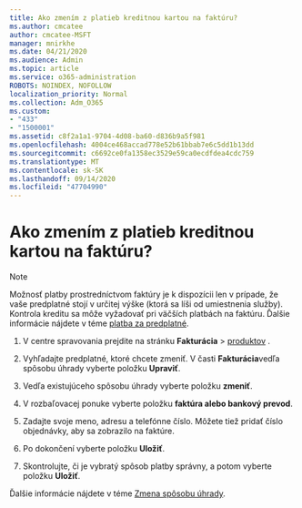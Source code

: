 ```yaml
---
title: Ako zmením z platieb kreditnou kartou na faktúru?
ms.author: cmcatee
author: cmcatee-MSFT
manager: mnirkhe
ms.date: 04/21/2020
ms.audience: Admin
ms.topic: article
ms.service: o365-administration
ROBOTS: NOINDEX, NOFOLLOW
localization_priority: Normal
ms.collection: Adm_O365
ms.custom:
- "433"
- "1500001"
ms.assetid: c8f2a1a1-9704-4d08-ba60-d836b9a5f981
ms.openlocfilehash: 4004ce468accad778e52b61bbab7e6c5dd1b13dd
ms.sourcegitcommit: c6692ce0fa1358ec3529e59ca0ecdfdea4cdc759
ms.translationtype: MT
ms.contentlocale: sk-SK
ms.lasthandoff: 09/14/2020
ms.locfileid: "47704990"
---
```

# <a name="how-do-i-change-from-credit-card-payments-to-invoice"></a>Ako zmením z platieb kreditnou kartou na faktúru?

> [!NOTE]
> Možnosť platby prostredníctvom faktúry je k dispozícii len v prípade, že vaše predplatné stojí v určitej výške (ktorá sa líši od umiestnenia služby). Kontrola kreditu sa môže vyžadovať pri väčších platbách na faktúru. Ďalšie informácie nájdete v téme [platba za predplatné](https://docs.microsoft.com/microsoft-365/commerce/billing-and-payments/pay-for-your-subscription).

1. V centre spravovania prejdite na stránku **Fakturácia**  >  [produktov](https://go.microsoft.com/fwlink/p/?linkid=842054) .

2. Vyhľadajte predplatné, ktoré chcete zmeniť. V časti **Fakturácia**vedľa spôsobu úhrady vyberte položku **Upraviť**.

3. Vedľa existujúceho spôsobu úhrady vyberte položku **zmeniť**.

4. V rozbaľovacej ponuke vyberte položku **faktúra alebo bankový prevod**.

5. Zadajte svoje meno, adresu a telefónne číslo. Môžete tiež pridať číslo objednávky, aby sa zobrazilo na faktúre.

6. Po dokončení vyberte položku **Uložiť**.

7. Skontrolujte, či je vybratý spôsob platby správny, a potom vyberte položku **Uložiť**.

Ďalšie informácie nájdete v téme [Zmena spôsobu úhrady](https://docs.microsoft.com/microsoft-365/commerce/billing-and-payments/change-payment-method).